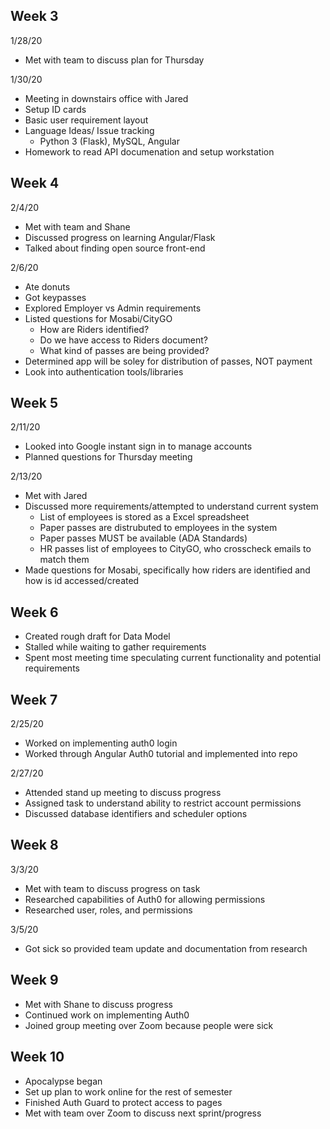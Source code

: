 ## Week 3
1/28/20
  - Met with team to discuss plan for Thursday

1/30/20
  - Meeting in downstairs office with Jared
  - Setup ID cards
  - Basic user requirement layout
  - Language Ideas/ Issue tracking
    - Python 3 (Flask), MySQL, Angular
  - Homework to read API documenation and setup workstation

## Week 4
2/4/20
  - Met with team and Shane
  - Discussed progress on learning Angular/Flask
  - Talked about finding open source front-end 
  
2/6/20
  - Ate donuts
  - Got keypasses
  - Explored Employer vs Admin requirements
  - Listed questions for Mosabi/CityGO
    - How are Riders identified?
    - Do we have access to Riders document?
    - What kind of passes are being provided?
  - Determined app will be soley for distribution of passes, NOT payment
  - Look into authentication tools/libraries

## Week 5
2/11/20
  - Looked into Google instant sign in to manage accounts
  - Planned questions for Thursday meeting
    
2/13/20
  - Met with Jared
  - Discussed more requirements/attempted to understand current system
    - List of employees is stored as a Excel spreadsheet
    - Paper passes are distrubuted to employees in the system
    - Paper passes MUST be available (ADA Standards)
    - HR passes list of employees to CityGO, who crosscheck emails to match them
  - Made questions for Mosabi, specifically how riders are identified and how is id accessed/created

## Week 6
  - Created rough draft for Data Model
  - Stalled while waiting to gather requirements
  - Spent most meeting time speculating current functionality and potential requirements

## Week 7
2/25/20
  - Worked on implementing auth0 login
  - Worked through Angular Auth0 tutorial and implemented into repo
  
2/27/20
  - Attended stand up meeting to discuss progress
  - Assigned task to understand ability to restrict account permissions
  - Discussed database identifiers and scheduler options
  
## Week 8  
3/3/20
  - Met with team to discuss progress on task
  - Researched capabilities of Auth0 for allowing permissions
  - Researched user, roles, and permissions
  
3/5/20
  - Got sick so provided team update and documentation from research
  
## Week 9
 - Met with Shane to discuss progress
 - Continued work on implementing Auth0
 - Joined group meeting over Zoom because people were sick

## Week 10
 - Apocalypse began
 - Set up plan to work online for the rest of semester
 - Finished Auth Guard to protect access to pages
 - Met with team over Zoom to discuss next sprint/progress
 
 
